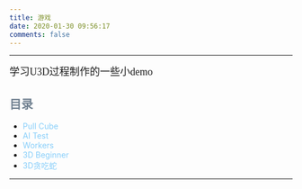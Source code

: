 ```yaml
---
title: 游戏
date: 2020-01-30 09:56:17
comments: false
---
```

<style>a{text-decoration: none;}</style>
---
<font size="4" face="Microsoft YaHei UI Light">学习U3D过程制作的一些小demo</font>


## <a href="http://106.54.28.81:1455"><font color="#708090">目录</font></a>
* <a href="http://106.54.28.81:1455/PullCube/index.html"><font color="#87CEFA">Pull Cube</font></a>
* <a href="http://106.54.28.81:1455/AI/index.html"><font color="#87CEFA">AI Test</font></a>
* <a href="http://106.54.28.81:1455/Workers/index.html"><font color="#87CEFA">Workers</font></a>
* <a href="http://106.54.28.81:1455/3DBeginner/index.html"><font color="#87CEFA">3D Beginner</font></a>
* <a href="http://106.54.28.81:1455/Snake/index.html"><font color="#87CEFA">3D贪吃蛇</font></a>
---